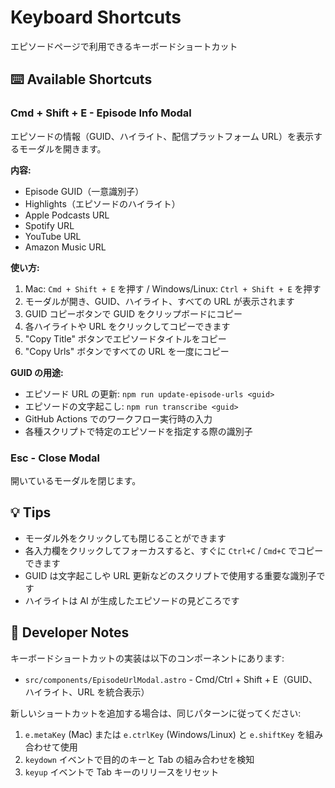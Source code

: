 # Keyboard Shortcuts

エピソードページで利用できるキーボードショートカット

## ⌨️ Available Shortcuts

### Cmd + Shift + E - Episode Info Modal

エピソードの情報（GUID、ハイライト、配信プラットフォーム URL）を表示するモーダルを開きます。

**内容:**

- Episode GUID（一意識別子）
- Highlights（エピソードのハイライト）
- Apple Podcasts URL
- Spotify URL
- YouTube URL
- Amazon Music URL

**使い方:**

1. Mac: `Cmd + Shift + E` を押す / Windows/Linux: `Ctrl + Shift + E` を押す
2. モーダルが開き、GUID、ハイライト、すべての URL が表示されます
3. GUID コピーボタンで GUID をクリップボードにコピー
4. 各ハイライトや URL をクリックしてコピーできます
5. "Copy Title" ボタンでエピソードタイトルをコピー
6. "Copy Urls" ボタンですべての URL を一度にコピー

**GUID の用途:**

- エピソード URL の更新: `npm run update-episode-urls <guid>`
- エピソードの文字起こし: `npm run transcribe <guid>`
- GitHub Actions でのワークフロー実行時の入力
- 各種スクリプトで特定のエピソードを指定する際の識別子

### Esc - Close Modal

開いているモーダルを閉じます。

## 💡 Tips

- モーダル外をクリックしても閉じることができます
- 各入力欄をクリックしてフォーカスすると、すぐに `Ctrl+C` / `Cmd+C` でコピーできます
- GUID は文字起こしや URL 更新などのスクリプトで使用する重要な識別子です
- ハイライトは AI が生成したエピソードの見どころです

## 🔧 Developer Notes

キーボードショートカットの実装は以下のコンポーネントにあります:

- `src/components/EpisodeUrlModal.astro` - Cmd/Ctrl + Shift + E（GUID、ハイライト、URL を統合表示）

新しいショートカットを追加する場合は、同じパターンに従ってください:

1. `e.metaKey` (Mac) または `e.ctrlKey` (Windows/Linux) と `e.shiftKey` を組み合わせて使用
2. `keydown` イベントで目的のキーと Tab の組み合わせを検知
3. `keyup` イベントで Tab キーのリリースをリセット
